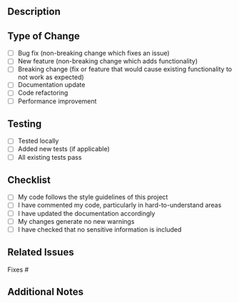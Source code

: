 ## Description
<!-- Provide a brief description of the changes in this PR -->

## Type of Change
<!-- Mark the relevant option with an "x" -->
- [ ] Bug fix (non-breaking change which fixes an issue)
- [ ] New feature (non-breaking change which adds functionality)
- [ ] Breaking change (fix or feature that would cause existing functionality to not work as expected)
- [ ] Documentation update
- [ ] Code refactoring
- [ ] Performance improvement

## Testing
<!-- Describe the tests you ran to verify your changes -->
- [ ] Tested locally
- [ ] Added new tests (if applicable)
- [ ] All existing tests pass

## Checklist
- [ ] My code follows the style guidelines of this project
- [ ] I have commented my code, particularly in hard-to-understand areas
- [ ] I have updated the documentation accordingly
- [ ] My changes generate no new warnings
- [ ] I have checked that no sensitive information is included

## Related Issues
<!-- Link any related issues here using #issue_number -->
Fixes #

## Additional Notes
<!-- Add any additional notes or context about the PR here -->
